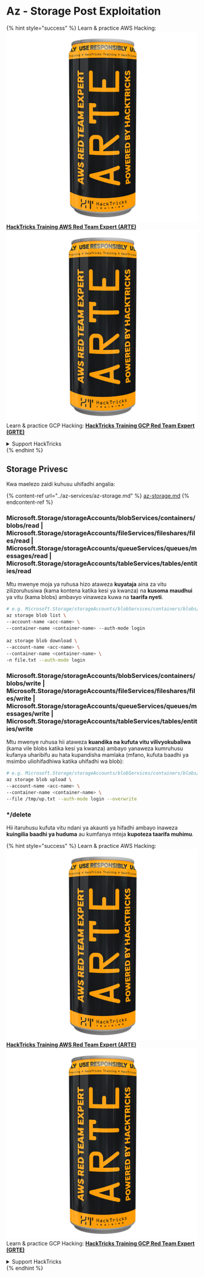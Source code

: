 # Az - Storage Post Exploitation

{% hint style="success" %}
Learn & practice AWS Hacking:<img src="../../../.gitbook/assets/image (1) (1) (1).png" alt="" data-size="line">[**HackTricks Training AWS Red Team Expert (ARTE)**](https://training.hacktricks.xyz/courses/arte)<img src="../../../.gitbook/assets/image (1) (1) (1).png" alt="" data-size="line">\
Learn & practice GCP Hacking: <img src="../../../.gitbook/assets/image (2).png" alt="" data-size="line">[**HackTricks Training GCP Red Team Expert (GRTE)**<img src="../../../.gitbook/assets/image (2).png" alt="" data-size="line">](https://training.hacktricks.xyz/courses/grte)

<details>

<summary>Support HackTricks</summary>

* Check the [**subscription plans**](https://github.com/sponsors/carlospolop)!
* **Join the** 💬 [**Discord group**](https://discord.gg/hRep4RUj7f) or the [**telegram group**](https://t.me/peass) or **follow** us on **Twitter** 🐦 [**@hacktricks\_live**](https://twitter.com/hacktricks_live)**.**
* **Share hacking tricks by submitting PRs to the** [**HackTricks**](https://github.com/carlospolop/hacktricks) and [**HackTricks Cloud**](https://github.com/carlospolop/hacktricks-cloud) github repos.

</details>
{% endhint %}

## Storage Privesc

Kwa maelezo zaidi kuhusu uhifadhi angalia:

{% content-ref url="../az-services/az-storage.md" %}
[az-storage.md](../az-services/az-storage.md)
{% endcontent-ref %}

### Microsoft.Storage/storageAccounts/blobServices/containers/blobs/read | Microsoft.Storage/storageAccounts/fileServices/fileshares/files/read | Microsoft.Storage/storageAccounts/queueServices/queues/messages/read | Microsoft.Storage/storageAccounts/tableServices/tables/entities/read

Mtu mwenye moja ya ruhusa hizo ataweza **kuyataja** aina za vitu zilizoruhusiwa (kama kontena katika kesi ya kwanza) na **kusoma** **maudhui** ya vitu (kama blobs) ambavyo vinaweza kuwa na **taarifa nyeti**.
```bash
# e.g. Microsoft.Storage/storageAccounts/blobServices/containers/blobs/read
az storage blob list \
--account-name <acc-name> \
--container-name <container-name> --auth-mode login

az storage blob download \
--account-name <acc-name> \
--container-name <container-name> \
-n file.txt --auth-mode login
```
### Microsoft.Storage/storageAccounts/blobServices/containers/blobs/write | Microsoft.Storage/storageAccounts/fileServices/fileshares/files/write | Microsoft.Storage/storageAccounts/queueServices/queues/messages/write | Microsoft.Storage/storageAccounts/tableServices/tables/entities/write

Mtu mwenye ruhusa hii ataweza **kuandika na kufuta vitu vilivyokubaliwa** (kama vile blobs katika kesi ya kwanza) ambayo yanaweza kumruhusu kufanya uharibifu au hata kupandisha mamlaka (mfano, kufuta baadhi ya msimbo uliohifadhiwa katika uhifadhi wa blob):
```bash
# e.g. Microsoft.Storage/storageAccounts/blobServices/containers/blobs/write
az storage blob upload \
--account-name <acc-name> \
--container-name <container-name> \
--file /tmp/up.txt --auth-mode login --overwrite
```
### \*/delete

Hii itaruhusu kufuta vitu ndani ya akaunti ya hifadhi ambayo inaweza **kuingilia baadhi ya huduma** au kumfanya mteja **kupoteza taarifa muhimu**.

{% hint style="success" %}
Learn & practice AWS Hacking:<img src="../../../.gitbook/assets/image (1) (1) (1).png" alt="" data-size="line">[**HackTricks Training AWS Red Team Expert (ARTE)**](https://training.hacktricks.xyz/courses/arte)<img src="../../../.gitbook/assets/image (1) (1) (1).png" alt="" data-size="line">\
Learn & practice GCP Hacking: <img src="../../../.gitbook/assets/image (2).png" alt="" data-size="line">[**HackTricks Training GCP Red Team Expert (GRTE)**<img src="../../../.gitbook/assets/image (2).png" alt="" data-size="line">](https://training.hacktricks.xyz/courses/grte)

<details>

<summary>Support HackTricks</summary>

* Check the [**subscription plans**](https://github.com/sponsors/carlospolop)!
* **Join the** 💬 [**Discord group**](https://discord.gg/hRep4RUj7f) or the [**telegram group**](https://t.me/peass) or **follow** us on **Twitter** 🐦 [**@hacktricks\_live**](https://twitter.com/hacktricks_live)**.**
* **Share hacking tricks by submitting PRs to the** [**HackTricks**](https://github.com/carlospolop/hacktricks) and [**HackTricks Cloud**](https://github.com/carlospolop/hacktricks-cloud) github repos.

</details>
{% endhint %}
